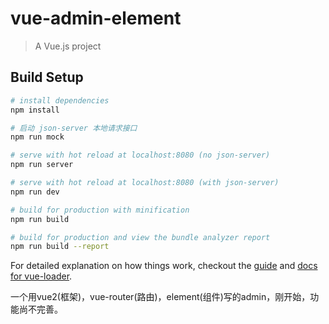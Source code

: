 # vue-admin-element

> A Vue.js project

## Build Setup

``` bash
# install dependencies
npm install

# 启动 json-server 本地请求接口
npm run mock

# serve with hot reload at localhost:8080 (no json-server)
npm run server

# serve with hot reload at localhost:8080 (with json-server)
npm run dev

# build for production with minification
npm run build

# build for production and view the bundle analyzer report
npm run build --report
```

For detailed explanation on how things work, checkout the [guide](http://vuejs-templates.github.io/webpack/) and [docs for vue-loader](http://vuejs.github.io/vue-loader).

一个用vue2(框架)，vue-router(路由)，element(组件)写的admin，刚开始，功能尚不完善。

